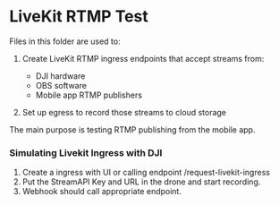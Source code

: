 # LiveKit RTMP Test

Files in this folder are used to:

1. Create LiveKit RTMP ingress endpoints that accept streams from:

   - DJI hardware
   - OBS software
   - Mobile app RTMP publishers

2. Set up egress to record those streams to cloud storage

The main purpose is testing RTMP publishing from the mobile app.

### Simulating Livekit Ingress with DJI

1. Create a ingress with UI or calling endpoint /request-livekit-ingress
2. Put the StreamAPI Key and URL in the drone and start recording.
3. Webhook should call appropriate endpoint.

